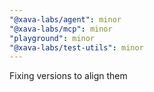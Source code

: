```yaml
---
"@xava-labs/agent": minor
"@xava-labs/mcp": minor
"playground": minor
"@xava-labs/test-utils": minor
---
```


Fixing versions to align them
